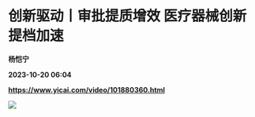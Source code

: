 # 创新驱动丨审批提质增效 医疗器械创新提档加速
**杨恺宁**

**2023-10-20 06:04**

**https://www.yicai.com/video/101880360.html**

![](http://imgcdn.yicai.com/vms-new/2023/10/d3058929436b7014cb3b46ae0f05b9ed_3uhy.jpg)